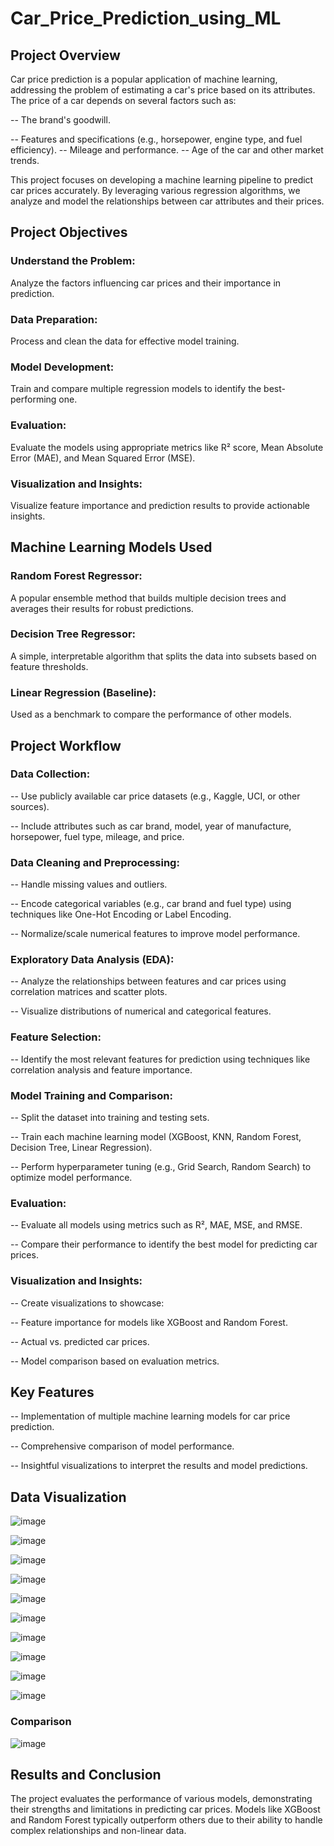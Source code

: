 # Car_Price_Prediction_using_ML

## Project Overview

Car price prediction is a popular application of machine learning, addressing the problem of estimating a car's price based on its attributes. The price of a car depends on several factors such as:

-- The brand's goodwill.

-- Features and specifications (e.g., horsepower, engine type, and fuel efficiency).
-- Mileage and performance.
-- Age of the car and other market trends.

This project focuses on developing a machine learning pipeline to predict car prices accurately. By leveraging various regression algorithms, we analyze and model the relationships between car attributes and their prices.


## Project Objectives

### Understand the Problem: 
Analyze the factors influencing car prices and their importance in prediction.

### Data Preparation: 
Process and clean the data for effective model training.

### Model Development:
Train and compare multiple regression models to identify the best-performing one.

### Evaluation: 
Evaluate the models using appropriate metrics like R² score, Mean Absolute Error (MAE), and Mean Squared Error (MSE).

### Visualization and Insights: 

Visualize feature importance and prediction results to provide actionable insights.

## Machine Learning Models Used

### Random Forest Regressor:
A popular ensemble method that builds multiple decision trees and averages their results for robust predictions.

### Decision Tree Regressor:
A simple, interpretable algorithm that splits the data into subsets based on feature thresholds.

### Linear Regression (Baseline): 
Used as a benchmark to compare the performance of other models.

## Project Workflow

### Data Collection:

-- Use publicly available car price datasets (e.g., Kaggle, UCI, or other sources).

-- Include attributes such as car brand, model, year of manufacture, horsepower, fuel type, mileage, and price.

### Data Cleaning and Preprocessing:

-- Handle missing values and outliers.

-- Encode categorical variables (e.g., car brand and fuel type) using techniques like One-Hot Encoding or Label Encoding.

-- Normalize/scale numerical features to improve model performance.

### Exploratory Data Analysis (EDA):

-- Analyze the relationships between features and car prices using correlation matrices and scatter plots.

-- Visualize distributions of numerical and categorical features.

### Feature Selection:

-- Identify the most relevant features for prediction using techniques like correlation analysis and feature importance.

### Model Training and Comparison:

-- Split the dataset into training and testing sets.

-- Train each machine learning model (XGBoost, KNN, Random Forest, Decision Tree, Linear Regression).

-- Perform hyperparameter tuning (e.g., Grid Search, Random Search) to optimize model performance.

### Evaluation:

-- Evaluate all models using metrics such as R², MAE, MSE, and RMSE.

-- Compare their performance to identify the best model for predicting car prices.

### Visualization and Insights:

-- Create visualizations to showcase:

-- Feature importance for models like XGBoost and Random Forest.

-- Actual vs. predicted car prices.

-- Model comparison based on evaluation metrics.


## Key Features

-- Implementation of multiple machine learning models for car price prediction.

-- Comprehensive comparison of model performance.

-- Insightful visualizations to interpret the results and model predictions.

## Data Visualization 


![image](https://github.com/user-attachments/assets/dad86fd9-d8a7-49e9-be94-d0b411afdf42)


![image](https://github.com/user-attachments/assets/30f9bb8e-34a3-4586-86a2-90d76e6d997a)


![image](https://github.com/user-attachments/assets/f424d196-fc4e-445e-aa0a-98c656d21d2d)


![image](https://github.com/user-attachments/assets/d928ebef-4ac1-47c9-a379-7f6e0383117f)


![image](https://github.com/user-attachments/assets/9207c962-19fa-44e8-b461-06389572789f)


![image](https://github.com/user-attachments/assets/1519dd42-f17d-4b79-99ac-9dfcb6113508)


![image](https://github.com/user-attachments/assets/ec922d7c-da93-4985-8ac9-9f662ff55271)


![image](https://github.com/user-attachments/assets/609fdea0-667a-46c1-b118-fddacabc0a81)


![image](https://github.com/user-attachments/assets/28f90a67-608e-4866-a6d8-41d9b34f4bc0)


![image](https://github.com/user-attachments/assets/500be9e6-5a7a-4e73-877c-541031acfaef)

### Comparison

![image](https://github.com/user-attachments/assets/1298657b-1435-4296-8143-1d3960dd5afa)


## Results and Conclusion

The project evaluates the performance of various models, demonstrating their strengths and limitations in predicting car prices. Models like XGBoost and Random Forest typically outperform others due to their ability to handle complex relationships and non-linear data.
